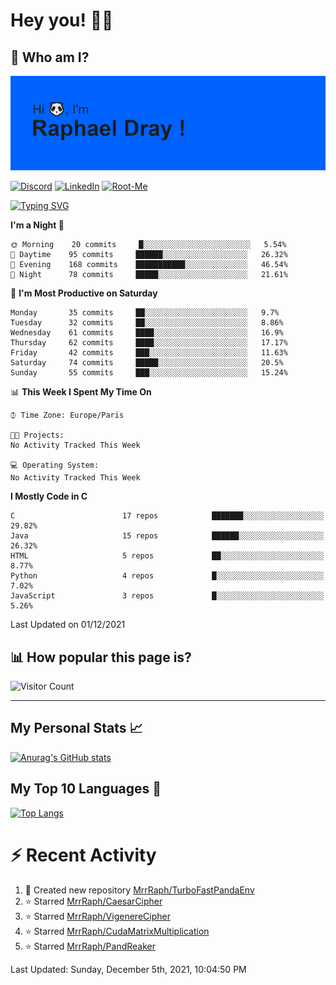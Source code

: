 # **Hey you! 👋🏼**

## **🔎 Who am I?**

<img src="https://github.com/MrrRaph/MrrRaph/blob/master/header.png?raw=true">

[![Discord](https://img.shields.io/badge/Discord-7289DA?style=for-the-badge&logo=discord&logoColor=white
)](https://discordapp.com/users/MrRaph#4214/)
[![LinkedIn](https://img.shields.io/badge/LinkedIn-0077B5?style=for-the-badge&logo=linkedin&logoColor=white)](https://www.linkedin.com/in/raphaeldray/)
[![Root-Me](https://img.shields.io/badge/dynamic/json?color=yellowgreen&label=Root-me%20Score&query=score&style=for-the-badge&url=https://raw.githubusercontent.com/MrrRaph/MrrRaph/master/root-me-stats.json&logoColor=white)](https://www.root-me.org/PandHacker)


[![Typing SVG](https://readme-typing-svg.herokuapp.com?font=glory&size=23&multiline=true&height=65&lines=CyberSecurity+Engineer+%F0%9F%92%BB;Freelance+Fullstack+Developer)](https://git.io/typing-svg)

<!--START_SECTION:waka-->
**I'm a Night 🦉** 

```text
🌞 Morning    20 commits     █░░░░░░░░░░░░░░░░░░░░░░░░   5.54% 
🌆 Daytime    95 commits     ██████░░░░░░░░░░░░░░░░░░░   26.32% 
🌃 Evening    168 commits    ███████████░░░░░░░░░░░░░░   46.54% 
🌙 Night      78 commits     █████░░░░░░░░░░░░░░░░░░░░   21.61%

```
📅 **I'm Most Productive on Saturday** 

```text
Monday       35 commits     ██░░░░░░░░░░░░░░░░░░░░░░░   9.7% 
Tuesday      32 commits     ██░░░░░░░░░░░░░░░░░░░░░░░   8.86% 
Wednesday    61 commits     ████░░░░░░░░░░░░░░░░░░░░░   16.9% 
Thursday     62 commits     ████░░░░░░░░░░░░░░░░░░░░░   17.17% 
Friday       42 commits     ███░░░░░░░░░░░░░░░░░░░░░░   11.63% 
Saturday     74 commits     █████░░░░░░░░░░░░░░░░░░░░   20.5% 
Sunday       55 commits     ███░░░░░░░░░░░░░░░░░░░░░░   15.24%

```


📊 **This Week I Spent My Time On** 

```text
⌚︎ Time Zone: Europe/Paris

🐱‍💻 Projects: 
No Activity Tracked This Week

💻 Operating System: 
No Activity Tracked This Week

```

**I Mostly Code in C** 

```text
C                        17 repos            ███████░░░░░░░░░░░░░░░░░░   29.82% 
Java                     15 repos            ██████░░░░░░░░░░░░░░░░░░░   26.32% 
HTML                     5 repos             ██░░░░░░░░░░░░░░░░░░░░░░░   8.77% 
Python                   4 repos             █░░░░░░░░░░░░░░░░░░░░░░░░   7.02% 
JavaScript               3 repos             █░░░░░░░░░░░░░░░░░░░░░░░░   5.26%

```



 Last Updated on 01/12/2021
<!--END_SECTION:waka-->

## **📊 How popular this page is?**

![Visitor Count](https://profile-counter.glitch.me/MrrRaph/count.svg)

---

## **My Personal Stats 📈**

[![Anurag's GitHub stats](https://github-readme-stats.vercel.app/api?username=mrrraph&count_private=true&show_icons=true&title_color=fff&text_color=fff&bg_color=30,36d1dc,904e95)](https://github.com/anuraghazra/github-readme-stats)

## **My Top 10 Languages 📣**

[![Top Langs](https://github-readme-stats.vercel.app/api/top-langs/?username=mrrraph&langs_count=10&layout=compact&hide=html,css&hide_title=true)](https://github.com/anuraghazra/github-readme-stats)


# **⚡ Recent Activity**

<!--RECENT_ACTIVITY:start-->
1. 📔 Created new repository [MrrRaph/TurboFastPandaEnv](https://github.com/MrrRaph/TurboFastPandaEnv)
2. ⭐ Starred [MrrRaph/CaesarCipher](https://github.com/MrrRaph/CaesarCipher)
3. ⭐ Starred [MrrRaph/VigenereCipher](https://github.com/MrrRaph/VigenereCipher)
4. ⭐ Starred [MrrRaph/CudaMatrixMultiplication](https://github.com/MrrRaph/CudaMatrixMultiplication)
5. ⭐ Starred [MrrRaph/PandReaker](https://github.com/MrrRaph/PandReaker)
<!--RECENT_ACTIVITY:end-->
<!--RECENT_ACTIVITY:last_update-->
Last Updated: Sunday, December 5th, 2021, 10:04:50 PM
<!--RECENT_ACTIVITY:last_update_end-->
